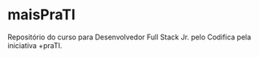 # maisPraTI
Repositório do curso para Desenvolvedor Full Stack Jr. pelo Codifica pela iniciativa +praTI.

